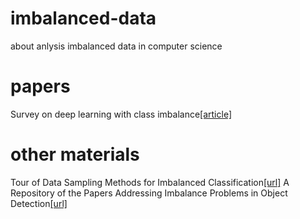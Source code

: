 # imbalanced-data
about anlysis imbalanced data in computer science
# papers
Survey on deep learning with class imbalance[[article]](https://journalofbigdata.springeropen.com/track/pdf/10.1186/s40537-019-0192-5)

# other materials
Tour of Data Sampling Methods for Imbalanced Classification[[url]](https://machinelearningmastery.com/data-sampling-methods-for-imbalanced-classification/)
A Repository of the Papers Addressing Imbalance Problems in Object Detection[[url]](https://github.com/kemaloksuz/ObjectDetectionImbalance)
